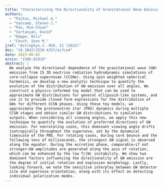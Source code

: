 ```yaml
---
title: "Characterizing the Directionality of Gravitational Wave Emission from Matter Motions within Core-collapse Supernovae"
authors:
  - "Pajkos, Michael A."
  - "Vancamp, Steven J."
  - "Pan, Kuo-Chuan"
  - "Vartanyan, David"
  - "Deppe, Nils"
  - "Couch, Sean M."
jref: "Astrophys.J. 959, 21 (2023)"
doi: "10.3847/1538-4357/acfca4"
date: 2023-06-02
arxiv: "2306.01919"
abstract: |
  We analyze the directional dependence of the gravitational wave (GW)
  emission from 15 3D neutrino radiation hydrodynamic simulations of
  core-collapse supernovae (CCSNe). Using spin weighted spherical
  harmonics, we develop a new analytic technique to quantify the
  evolution of the distribution of GW emission over all angles. We
  construct a physics-informed toy model that can be used to
  approximate GW distributions for general ellipsoid-like systems, and
  use it to provide closed form expressions for the distribution of
  GWs for different CCSN phases. Using these toy models, we
  approximate the protoneutron star (PNS) dynamics during multiple
  CCSN stages and obtain similar GW distributions to simulation
  outputs. When considering all viewing angles, we apply this new
  technique to quantify the evolution of preferred directions of GW
  emission. For nonrotating cases, this dominant viewing angle drifts
  isotropically throughout the supernova, set by the dynamical
  timescale of the PNS. For rotating cases, during core bounce and the
  following tens of milliseconds, the strongest GW signal is observed
  along the equator. During the accretion phase, comparable—if not
  stronger—GW amplitudes are generated along the axis of rotation,
  which can be enhanced by the low T/∣W∣ instability. We show two
  dominant factors influencing the directionality of GW emission are
  the degree of initial rotation and explosion morphology. Lastly,
  looking forward, we note the sensitive interplay between GW detector
  site and supernova orientation, along with its effect on detecting
  individual polarization modes.
---
```

